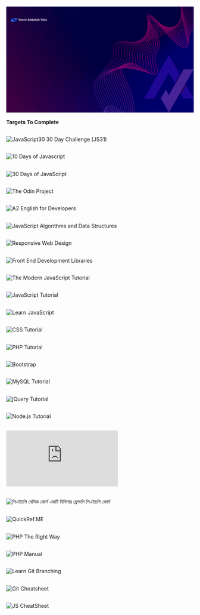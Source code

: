 ![Tanvir Abdullah Toha](https://github.com/TanvirAbdullahToha/TanvirAbdullahToha/blob/main/introTanvir.gif)

**Targets To Complete**

##

![JavaScript30 30 Day Challenge (JS31)](https://courses.wesbos.com/account/access/652d75fbb29c681322f4c78b)

##

![10 Days of Javascript](https://www.hackerrank.com/domains/tutorials/10-days-of-javascript)

##

![30 Days of JavaScript](https://leetcode.com/studyplan/30-days-of-javascript/)

##

![The Odin Project](https://www.freecodecamp.org/learn/the-odin-project/)

##

![A2 English for Developers](https://www.freecodecamp.org/learn/a2-english-for-developers/)

##

![JavaScript Algorithms and Data Structures](https://www.freecodecamp.org/learn/javascript-algorithms-and-data-structures-v8/)

##

![Responsive Web Design](https://www.freecodecamp.org/learn/2022/responsive-web-design/)

##

![Front End Development Libraries](https://www.freecodecamp.org/learn/front-end-development-libraries/)

##

![The Modern JavaScript Tutorial](https://javascript.info/)

##

![JavaScript Tutorial](https://www.geeksforgeeks.org/javascript/)

##

![Learn JavaScript](https://my-learning.w3schools.com/tutorial/js)

##

![CSS Tutorial](https://www.w3schools.com/css/default.asp)

##

![PHP Tutorial](https://www.w3schools.com/php/default.asp)

##

![Bootstrap](https://www.w3schools.com/bootstrap/bootstrap_ver.asp)

##

![MySQL Tutorial](https://www.w3schools.com/mysql/default.asp)

##

![jQuery Tutorial](https://www.w3schools.com/jquery/default.asp)

##

![Node.js Tutorial](https://www.w3schools.com/nodejs/default.asp)

##

![MongoDB Tutorial](https://www.w3schools.com/mongodb/index.php)

##

![পিএইচপি বেসিক কোর্স
একটি বিগিনার ফ্রেন্ডলি পিএইচপি কোর্স](https://php.polashmahmud.com/)

##

![QuickRef.ME](https://quickref.me/php)

##

![PHP
The Right Way](https://phptherightway.com/)

##

![PHP Manual](https://www.php.net/manual/en/)

##

![Learn Git Branching](https://learngitbranching.js.org/)

##

![Git Cheatsheet](https://cs.fyi/guide/git-cheatsheet)

##

![JS CheatSheet](https://htmlcheatsheet.com/js/)
